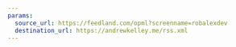 ```yaml
---
params:
  source_url: https://feedland.com/opml?screenname=robalexdev
  destination_url: https://andrewkelley.me/rss.xml
---
```

